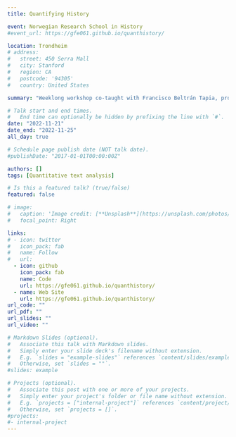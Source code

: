 ```yaml
---
title: Quantifying History

event: Norwegian Research School in History
#event_url: https://gfe061.github.io/quanthistory/

location: Trondheim
# address:
#   street: 450 Serra Mall
#   city: Stanford
#   region: CA
#   postcode: '94305'
#   country: United States

summary: "Weeklong workshop co-taught with Francisco Beltrán Tapia, provided an in-depth introduction to quantitative and computational methods, covering some of the techniques most widely used in research in the historical and social sciences."

# Talk start and end times.
#   End time can optionally be hidden by prefixing the line with `#`.
date: "2022-11-21"
date_end: "2022-11-25"
all_day: true

# Schedule page publish date (NOT talk date).
#publishDate: "2017-01-01T00:00:00Z"

authors: []
tags: [Quantitative text analysis]

# Is this a featured talk? (true/false)
featured: false

# image:
#   caption: 'Image credit: [**Unsplash**](https://unsplash.com/photos/bzdhc5b3Bxs)'
#   focal_point: Right

links:
# - icon: twitter
#   icon_pack: fab
#   name: Follow
#   url: 
  - icon: github
    icon_pack: fab
    name: Code
    url: https://gfe061.github.io/quanthistory/
  - name: Web Site
    url: https://gfe061.github.io/quanthistory/
url_code: ""
url_pdf: ""
url_slides: ""
url_video: ""

# Markdown Slides (optional).
#   Associate this talk with Markdown slides.
#   Simply enter your slide deck's filename without extension.
#   E.g. `slides = "example-slides"` references `content/slides/example-slides.md`.
#   Otherwise, set `slides = ""`.
#slides: example

# Projects (optional).
#   Associate this post with one or more of your projects.
#   Simply enter your project's folder or file name without extension.
#   E.g. `projects = ["internal-project"]` references `content/project/deep-learning/index.md`.
#   Otherwise, set `projects = []`.
#projects:
#- internal-project
---
```



